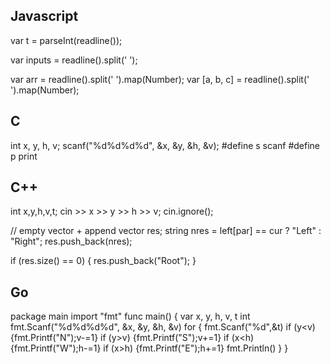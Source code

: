 ## Javascript

var t = parseInt(readline());

var inputs = readline().split(' ');

var arr = readline().split(' ').map(Number);
var [a, b, c] = readline().split(' ').map(Number);

## C

int x, y, h, v;
scanf("%d%d%d%d", &x, &y, &h, &v);
#define s scanf
#define p print

## C++ 

int x,y,h,v,t;
cin >> x >> y >> h >> v; cin.ignore();

// empty vector + append
vector<string> res;
string nres = left[par] == cur ? "Left" : "Right";
res.push_back(nres);

if (res.size() == 0) {
    res.push_back("Root");
}

## Go

package main
import "fmt"
func main() {
    var x, y, h, v, t int
    fmt.Scanf("%d%d%d%d", &x, &y, &h, &v)
    for {
       fmt.Scanf("%d",&t)
       if (y<v) {fmt.Printf("N");v-=1}
       if (y>v) {fmt.Printf("S");v+=1}
       if (x<h) {fmt.Printf("W");h-=1}
       if (x>h) {fmt.Printf("E");h+=1}
       fmt.Println()
    }
}